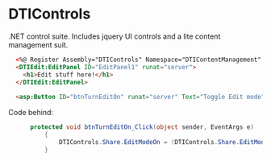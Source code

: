# DTIControls
.NET control suite. Includes jquery UI controls and a lite content management suit.

```HTML
  <%@ Register Assembly="DTIControls" Namespace="DTIContentManagement" TagPrefix="DTIEdit" %>
  <DTIEdit:EditPanel ID="EditPanel1" runat="server">
    <h1>Edit stuff here!</h1>
  </DTIEdit:EditPanel>
    
  <asp:Button ID="btnTurnEditOn" runat="server" Text="Toggle Edit mode" OnClick="btnTurnEditOn_Click" />
```

Code behind:
```C#
      protected void btnTurnEditOn_Click(object sender, EventArgs e)
		  {
			  DTIControls.Share.EditModeOn = !DTIControls.Share.EditModeOn;
		  }
```
